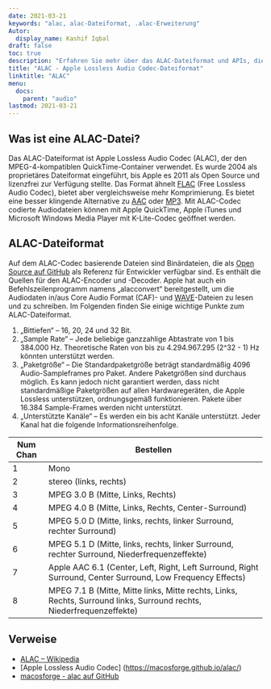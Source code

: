 ```yaml
---
date: 2021-03-21
keywords: "alac, alac-Dateiformat, .alac-Erweiterung"
Autor:
  display_name: Kashif Iqbal
draft: false
toc: true
description: "Erfahren Sie mehr über das ALAC-Dateiformat und APIs, die ALAC-Dateien erstellen und öffnen können."
title: "ALAC - Apple Lossless Audio Codec-Dateiformat"
linktitle: "ALAC"
menu:
  docs:
    parent: "audio"
lastmod: 2021-03-21
---
```


## Was ist eine ALAC-Datei? ##

Das ALAC-Dateiformat ist Apple Lossless Audio Codec (ALAC), der den MPEG-4-kompatiblen QuickTime-Container verwendet. Es wurde 2004 als proprietäres Dateiformat eingeführt, bis Apple es 2011 als Open Source und lizenzfrei zur Verfügung stellte. Das Format ähnelt [FLAC](/de/audio/flac/) (Free Lossless Audio Codec), bietet aber vergleichsweise mehr Komprimierung. Es bietet eine besser klingende Alternative zu [AAC](/de/audio/aac/) oder [MP3](/de/audio/mp3/). Mit ALAC-Codec codierte Audiodateien können mit Apple QuickTime, Apple iTunes und Microsoft Windows Media Player mit K-Lite-Codec geöffnet werden.

## ALAC-Dateiformat

Auf dem ALAC-Codec basierende Dateien sind Binärdateien, die als [Open Source auf GitHub](https://github.com/macosforge/alac) als Referenz für Entwickler verfügbar sind. Es enthält die Quellen für den ALAC-Encoder und -Decoder. Apple hat auch ein Befehlszeilenprogramm namens „alacconvert“ bereitgestellt, um die Audiodaten in/aus Core Audio Format (CAF)- und [WAVE](/de/audio/wav/)-Dateien zu lesen und zu schreiben. Im Folgenden finden Sie einige wichtige Punkte zum ALAC-Dateiformat.

1. „Bittiefen“ – 16, 20, 24 und 32 Bit.
1. „Sample Rate“ – Jede beliebige ganzzahlige Abtastrate von 1 bis 384.000 Hz. Theoretische Raten von bis zu 4.294.967.295 (2^32 - 1) Hz könnten unterstützt werden.
1. „Paketgröße“ – Die Standardpaketgröße beträgt standardmäßig 4096 Audio-Sampleframes pro Paket. Andere Paketgrößen sind durchaus möglich. Es kann jedoch nicht garantiert werden, dass nicht standardmäßige Paketgrößen auf allen Hardwaregeräten, die Apple Lossless unterstützen, ordnungsgemäß funktionieren. Pakete über 16.384 Sample-Frames werden nicht unterstützt.
1. „Unterstützte Kanäle“ – Es werden ein bis acht Kanäle unterstützt. Jeder Kanal hat die folgende Informationsreihenfolge.

|Num Chan| Bestellen|
|---|---|
|1 |Mono|
|2 |stereo (links, rechts)|
|3 |MPEG 3.0 B (Mitte, Links, Rechts)|
|4 |MPEG 4.0 B (Mitte, Links, Rechts, Center-Surround)|
|5 |MPEG 5.0 D (Mitte, links, rechts, linker Surround, rechter Surround)|
|6 |MPEG 5.1 D (Mitte, links, rechts, linker Surround, rechter Surround, Niederfrequenzeffekte)|
|7 |Apple AAC 6.1 (Center, Left, Right, Left Surround, Right Surround, Center Surround, Low Frequency Effects)|
|8 |MPEG 7.1 B (Mitte, Mitte links, Mitte rechts, Links, Rechts, Surround links, Surround rechts, Niederfrequenzeffekte)|

## Verweise

* [ALAC – Wikipedia](https://en.wikipedia.org/wiki/Apple_Lossless)
* [Apple Lossless Audio Codec] (https://macosforge.github.io/alac/)
* [macosforge - alac auf GitHub](https://github.com/macosforge/alac)


